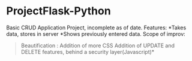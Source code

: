 # ProjectFlask-Python
Basic CRUD Application Project, incomplete as of date.
Features:
*Takes data, stores in server
*Shows previously entered data.
Scope of improv:
> Beautification : Addition of more CSS
> Addition of UPDATE and DELETE features, behind a security layer(Javascript)* 
